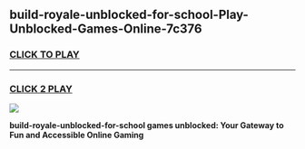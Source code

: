 
## build-royale-unblocked-for-school-Play-Unblocked-Games-Online-7c376
<h3>
<a href="https://premium76.site?title=build-royale-unblocked-for-school&ref=25A">CLICK TO PLAY</a></h3>
<hr>

<h3>
<a href="https://premium76.site?title=build-royale-unblocked-for-school&ref=25A">CLICK 2 PLAY</a>
  
</h3>

<a href="https://premium76.site?title=build-royale-unblocked-for-school&ref=25A"><img src="https://clearcache.store/games.png"></a>


**build-royale-unblocked-for-school games unblocked: Your Gateway to Fun and Accessible Online Gaming**
